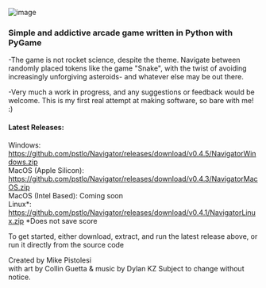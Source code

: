 ![image](https://user-images.githubusercontent.com/119834037/212812065-8ee402e9-1e59-42b0-956c-334b5e0133ab.png)

### Simple and addictive arcade game written in Python with PyGame ###

-The game is not rocket science, despite the theme. Navigate between randomly placed tokens like the game "Snake", with the twist of avoiding increasingly unforgiving asteroids- and whatever else may be out there.

-Very much a work in progress, and any suggestions or feedback would be welcome. This is my first real attempt at making software, so bare with me! :)

#### Latest Releases:   
Windows: https://github.com/pstlo/Navigator/releases/download/v0.4.5/NavigatorWindows.zip \
MacOS (Apple Silicon): https://github.com/pstlo/Navigator/releases/download/v0.4.3/NavigatorMacOS.zip \
MacOS (Intel Based): Coming soon \
Linux*: https://github.com/pstlo/Navigator/releases/download/v0.4.1/NavigatorLinux.zip *Does not save score
 
To get started, either download, extract, and run the latest release above, or run it directly from the source code

Created by Mike Pistolesi \
with art by Collin Guetta & music by Dylan KZ
Subject to change without notice.

